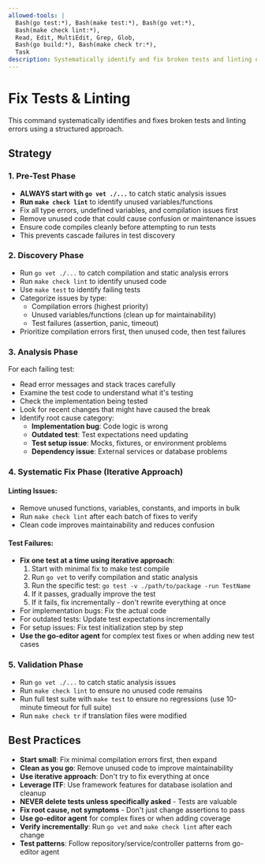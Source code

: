 ```yaml
---
allowed-tools: |
  Bash(go test:*), Bash(make test:*), Bash(go vet:*),
  Bash(make check lint:*),
  Read, Edit, MultiEdit, Grep, Glob,
  Bash(go build:*), Bash(make check tr:*),
  Task
description: Systematically identify and fix broken tests and linting errors using iterative approach
---
```


# Fix Tests & Linting

This command systematically identifies and fixes broken tests and linting errors using a structured approach.

## Strategy

### 1. Pre-Test Phase
- **ALWAYS start with `go vet ./...`** to catch static analysis issues
- **Run `make check lint`** to identify unused variables/functions
- Fix all type errors, undefined variables, and compilation issues first
- Remove unused code that could cause confusion or maintenance issues
- Ensure code compiles cleanly before attempting to run tests
- This prevents cascade failures in test discovery

### 2. Discovery Phase
- Run `go vet ./...` to catch compilation and static analysis errors
- Run `make check lint` to identify unused code
- Use `make test` to identify failing tests
- Categorize issues by type:
  - Compilation errors (highest priority)
  - Unused variables/functions (clean up for maintainability)
  - Test failures (assertion, panic, timeout)
- Prioritize compilation errors first, then unused code, then test failures

### 3. Analysis Phase
For each failing test:
- Read error messages and stack traces carefully
- Examine the test code to understand what it's testing
- Check the implementation being tested
- Look for recent changes that might have caused the break
- Identify root cause category:
  - **Implementation bug**: Code logic is wrong
  - **Outdated test**: Test expectations need updating
  - **Test setup issue**: Mocks, fixtures, or environment problems
  - **Dependency issue**: External services or database problems

### 4. Systematic Fix Phase (Iterative Approach)

#### Linting Issues:
- Remove unused functions, variables, constants, and imports in bulk
- Run `make check lint` after each batch of fixes to verify
- Clean code improves maintainability and reduces confusion

#### Test Failures:
- **Fix one test at a time using iterative approach**:
  1. Start with minimal fix to make test compile
  2. Run `go vet` to verify compilation and static analysis
  3. Run the specific test: `go test -v ./path/to/package -run TestName`
  4. If it passes, gradually improve the test
  5. If it fails, fix incrementally - don't rewrite everything at once
- For implementation bugs: Fix the actual code
- For outdated tests: Update test expectations incrementally
- For setup issues: Fix test initialization step by step
- **Use the go-editor agent** for complex test fixes or when adding new test cases

### 5. Validation Phase
- Run `go vet ./...` to catch static analysis issues
- Run `make check lint` to ensure no unused code remains
- Run full test suite with `make test` to ensure no regressions (use 10-minute timeout for full suite)
- Run `make check tr` if translation files were modified

## Best Practices

- **Start small**: Fix minimal compilation errors first, then expand
- **Clean as you go**: Remove unused code to improve maintainability
- **Use iterative approach**: Don't try to fix everything at once
- **Leverage ITF**: Use framework features for database isolation and cleanup
- **NEVER delete tests unless specifically asked** - Tests are valuable
- **Fix root cause, not symptoms** - Don't just change assertions to pass
- **Use go-editor agent** for complex fixes or when adding coverage
- **Verify incrementally**: Run `go vet` and `make check lint` after each change
- **Test patterns**: Follow repository/service/controller patterns from go-editor agent